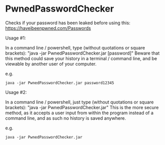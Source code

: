 # PwnedPasswordChecker
Checks if your password has been leaked before using this: https://haveibeenpwned.com/Passwords

Usage #1:

In a command line / powershell, type (without quotations or square brackets): "java -jar PwnedPasswordChecker.jar [password]"
Beware that this method could save your history in a terminal / command line, and be viewable by another user of your computer.

e.g.

`java -jar PwnedPasswordChecker.jar password12345`

Usage #2:

In a command line / powershell, just type (without quotations or square brackets): "java -jar PwnedPasswordChecker.jar"
This is the more secure method, as it accepts a user input from within the program instead of a command line, and as such no history is saved anywhere.

e.g.

`java -jar PwnedPasswordChecker.jar`
